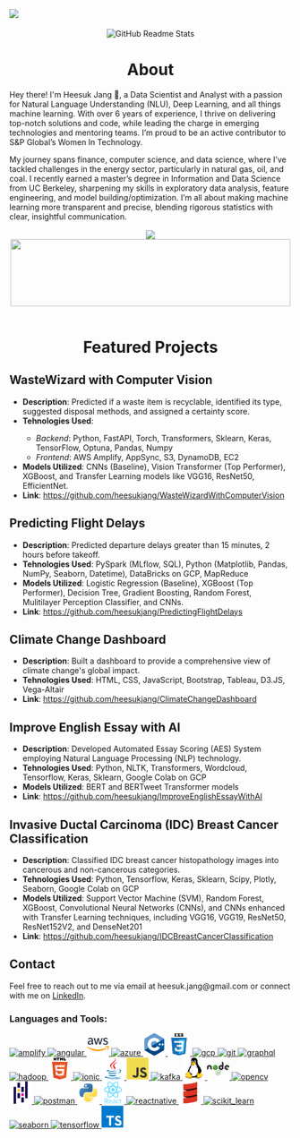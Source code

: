 
<img src="https://camo.githubusercontent.com/8a1ff1540e31e071d6a673cac28fe9f7f2907db6ca5374c910ce2b9cbfc5495f/68747470733a2f2f6b6f6d617265762e636f6d2f67687076632f3f757365726e616d653d617273687361687a6164?raw=true" >

<p align="center">
<!--  <img width="100px" src="https://res.cloudinary.com/anuraghazra/image/upload/v1594908242/logo_ccswme.svg" align="center" alt="GitHub Readme Stats" /> -->
<!--  <img width="100px" src="https://img.icons8.com/?size=100&id=ECMoRI9OnXkc&format=png&color=000000?raw=true" align="center" alt="GitHub Readme Stats" /> -->
 <img width="100px" src="https://github.com/user-attachments/assets/d7fef0b2-f2f9-4bd5-a050-fb39990f35f7?raw=true" align="center" alt="GitHub Readme Stats" />
<!--  <img width="50px" src="https://media.tenor.com/ujEy3X11-m8AAAAi/modular-festival-modular.gif?raw=true" align="center" alt="GitHub Readme Stats" /> -->
<!--  <img width="100px" src="https://media.tenor.com/IJfX2DlG2AEAAAAi/curiouspiyuesh-piyueshmodi.gif?raw=true" align="center" alt="GitHub Readme Stats" /> -->
</p>

<h1 align="center">About</h1>
<p align="left">Hey there! I'm Heesuk Jang 👋, a Data Scientist and Analyst with a passion for Natural Language Understanding (NLU), Deep Learning, and all things machine learning. With over 6 years of experience, I thrive on delivering top-notch solutions and code, while leading the charge in emerging technologies and mentoring teams. I’m proud to be an active contributor to S&P Global’s Women In Technology.

My journey spans finance, computer science, and data science, where I’ve tackled challenges in the energy sector, particularly in natural gas, oil, and coal. I recently earned a master’s degree in Information and Data Science from UC Berkeley, sharpening my skills in exploratory data analysis, feature engineering, and model building/optimization. I’m all about making machine learning more transparent and precise, blending rigorous statistics with clear, insightful communication.
</p>

<div align="center">
<!--     <img src="https://media1.tenor.com/m/Z_Ah8rkdZ4YAAAAC/walking-code.gif?raw=true" width="100" height="200"> -->
    <img src="https://media.tenor.com/IF2JdxzmyN4AAAAi/coding-girl.gif?raw=true" align="center">
</div>
<div align="center">
    <img src="https://github.com/arshsahzad/arshsahzad/blob/master/assets/gifs/snake.svg?raw=true" width="500" height="120" align="center" >
</div>
<br/>
<h1 align="center">Featured Projects</h1>
<!--     ### Demo -->
<!-- *   Donut Vertical Chart layout
[![Top Langs](https://github-readme-stats.vercel.app/api/top-langs/?username=anuraghazra\&layout=donut-vertical)](https://github.com/anuraghazra/github-readme-stats) -->

<div>
 <h2 align="left">WasteWizard with Computer Vision</h2>
 <ul>
  <li><strong>Description</strong>: Predicted if a waste item is recyclable, identified its type, suggested disposal methods, and assigned a certainty score.</li>
  <li><strong>Tehnologies Used</strong>:</li>
   <ul>
    <li><i>Backend</i>: Python, FastAPI, Torch, Transformers, Sklearn, Keras, TensorFlow, Optuna, Pandas, Numpy</li>
    <li><i>Frontend</i>: AWS Amplify, AppSync, S3, DynamoDB, EC2</li>  
   </ul>
  <li><strong>Models Utilized</strong>: CNNs (Baseline), Vision Transformer (Top Performer), XGBoost, and Transfer Learning models like VGG16, ResNet50, EfficientNet.</li>
  <li><strong>Link</strong>: <a href="https://github.com/heesukjang/WasteWizardWithComputerVision" target="_blank">https://github.com/heesukjang/WasteWizardWithComputerVision</a></li>
</div>
  
<div>
<h2 align="left">Predicting Flight Delays</h2>
<ul>
 <li><strong>Description</strong>: Predicted departure delays greater than 15 minutes, 2 hours before takeoff.</li>
 <li><strong>Tehnologies Used</strong>: PySpark (MLflow, SQL), Python (Matplotlib, Pandas, NumPy, Seaborn, Datetime), DataBricks on GCP, MapReduce</li>
 <li><strong>Models Utilized</strong>: Logistic Regression (Baseline), XGBoost (Top Performer), Decision Tree, Gradient Boosting, Random Forest, Mulitilayer Perception Classifier, and CNNs.</li>
 <li><strong>Link</strong>: <a href="https://github.com/heesukjang/PredictingFlightDelays" target="_blank">https://github.com/heesukjang/PredictingFlightDelays</a></li>
</div>

<div>
<h2 align="left">Climate Change Dashboard</h2>
<ul>
 <li><strong>Description</strong>: Built a dashboard to provide a comprehensive view of climate change's global impact.</li>
 <li><strong>Tehnologies Used</strong>: HTML, CSS, JavaScript, Bootstrap, Tableau, D3.JS, Vega-Altair</li>
 <li><strong>Link</strong>: <a href="https://github.com/heesukjang/ClimateChangeDashboard" target="_blank">https://github.com/heesukjang/ClimateChangeDashboard</a></li>
</div>

<div>
<h2 align="left">Improve English Essay with AI</h2>
<ul>
 <li><strong>Description</strong>: Developed Automated Essay Scoring (AES) System employing Natural Language Processing (NLP) technology.</li>
 <li><strong>Tehnologies Used</strong>: Python, NLTK, Transformers, Wordcloud, Tensorflow, Keras, Sklearn, Google Colab on GCP</li>
 <li><strong>Models Utilized</strong>: BERT and BERTweet Transformer models</li>
 <li><strong>Link</strong>: <a href="https://github.com/heesukj/IDC-Breast-Cancer-Prediction" target="_blank">https://github.com/heesukjang/ImproveEnglishEssayWithAI</a></li>
</div>

<div>
<h2 align="left">Invasive Ductal Carcinoma (IDC) Breast Cancer Classification</h2>
<ul>
 <li><strong>Description</strong>: Classified IDC breast cancer histopathology images into cancerous and non-cancerous categories.</li>
 <li><strong>Tehnologies Used</strong>: Python, Tensorflow, Keras, Sklearn, Scipy, Plotly, Seaborn, Google Colab on GCP</li>
 <li><strong>Models Utilized</strong>: Support Vector Machine (SVM), Random Forest, XGBoost, Convolutional Neural Networks (CNNs), and CNNs enhanced with Transfer Learning techniques, including VGG16, VGG19, ResNet50, ResNet152V2, and DenseNet201</li>
 <li><strong>Link</strong>: <a href="https://github.com/heesukjang/IDCBreastCancerClassification" target="_blank">https://github.com/heesukjang/IDCBreastCancerClassification</a></li>
</div>

<div>
<h2 align="left">Contact</h2>
 <p>Feel free to reach out to me via email at heesuk.jang@gmail.com or connect with me on <a href="https://www.linkedin.com/in/heesukjang/" target="_blank">LinkedIn</a>.</p>
</div>







<h3 align="left">Languages and Tools:</h3>
<p align="left"> <a href="https://aws.amazon.com/amplify/" target="_blank" rel="noreferrer"> <img src="https://docs.amplify.aws/assets/logo-dark.svg" alt="amplify" width="40" height="40"/> </a> <a href="https://angular.io" target="_blank" rel="noreferrer"> <img src="https://angular.io/assets/images/logos/angular/angular.svg" alt="angular" width="40" height="40"/> </a> <a href="https://aws.amazon.com" target="_blank" rel="noreferrer"> <img src="https://raw.githubusercontent.com/devicons/devicon/master/icons/amazonwebservices/amazonwebservices-original-wordmark.svg" alt="aws" width="40" height="40"/> </a> <a href="https://azure.microsoft.com/en-in/" target="_blank" rel="noreferrer"> <img src="https://www.vectorlogo.zone/logos/microsoft_azure/microsoft_azure-icon.svg" alt="azure" width="40" height="40"/> </a> <a href="https://www.w3schools.com/cpp/" target="_blank" rel="noreferrer"> <img src="https://raw.githubusercontent.com/devicons/devicon/master/icons/cplusplus/cplusplus-original.svg" alt="cplusplus" width="40" height="40"/> </a> <a href="https://www.w3schools.com/css/" target="_blank" rel="noreferrer"> <img src="https://raw.githubusercontent.com/devicons/devicon/master/icons/css3/css3-original-wordmark.svg" alt="css3" width="40" height="40"/> </a> <a href="https://cloud.google.com" target="_blank" rel="noreferrer"> <img src="https://www.vectorlogo.zone/logos/google_cloud/google_cloud-icon.svg" alt="gcp" width="40" height="40"/> </a> <a href="https://git-scm.com/" target="_blank" rel="noreferrer"> <img src="https://www.vectorlogo.zone/logos/git-scm/git-scm-icon.svg" alt="git" width="40" height="40"/> </a> <a href="https://graphql.org" target="_blank" rel="noreferrer"> <img src="https://www.vectorlogo.zone/logos/graphql/graphql-icon.svg" alt="graphql" width="40" height="40"/> </a> <a href="https://hadoop.apache.org/" target="_blank" rel="noreferrer"> <img src="https://www.vectorlogo.zone/logos/apache_hadoop/apache_hadoop-icon.svg" alt="hadoop" width="40" height="40"/> </a> <a href="https://www.w3.org/html/" target="_blank" rel="noreferrer"> <img src="https://raw.githubusercontent.com/devicons/devicon/master/icons/html5/html5-original-wordmark.svg" alt="html5" width="40" height="40"/> </a> <a href="https://ionicframework.com" target="_blank" rel="noreferrer"> <img src="https://upload.wikimedia.org/wikipedia/commons/d/d1/Ionic_Logo.svg" alt="ionic" width="40" height="40"/> </a> <a href="https://www.java.com" target="_blank" rel="noreferrer"> <img src="https://raw.githubusercontent.com/devicons/devicon/master/icons/java/java-original.svg" alt="java" width="40" height="40"/> </a> <a href="https://developer.mozilla.org/en-US/docs/Web/JavaScript" target="_blank" rel="noreferrer"> <img src="https://raw.githubusercontent.com/devicons/devicon/master/icons/javascript/javascript-original.svg" alt="javascript" width="40" height="40"/> </a> <a href="https://kafka.apache.org/" target="_blank" rel="noreferrer"> <img src="https://www.vectorlogo.zone/logos/apache_kafka/apache_kafka-icon.svg" alt="kafka" width="40" height="40"/> </a> <a href="https://www.linux.org/" target="_blank" rel="noreferrer"> <img src="https://raw.githubusercontent.com/devicons/devicon/master/icons/linux/linux-original.svg" alt="linux" width="40" height="40"/> </a> <a href="https://nodejs.org" target="_blank" rel="noreferrer"> <img src="https://raw.githubusercontent.com/devicons/devicon/master/icons/nodejs/nodejs-original-wordmark.svg" alt="nodejs" width="40" height="40"/> </a> <a href="https://opencv.org/" target="_blank" rel="noreferrer"> <img src="https://www.vectorlogo.zone/logos/opencv/opencv-icon.svg" alt="opencv" width="40" height="40"/> </a> <a href="https://pandas.pydata.org/" target="_blank" rel="noreferrer"> <img src="https://raw.githubusercontent.com/devicons/devicon/2ae2a900d2f041da66e950e4d48052658d850630/icons/pandas/pandas-original.svg" alt="pandas" width="40" height="40"/> </a> <a href="https://postman.com" target="_blank" rel="noreferrer"> <img src="https://www.vectorlogo.zone/logos/getpostman/getpostman-icon.svg" alt="postman" width="40" height="40"/> </a> <a href="https://www.python.org" target="_blank" rel="noreferrer"> <img src="https://raw.githubusercontent.com/devicons/devicon/master/icons/python/python-original.svg" alt="python" width="40" height="40"/> </a> <a href="https://reactjs.org/" target="_blank" rel="noreferrer"> <img src="https://raw.githubusercontent.com/devicons/devicon/master/icons/react/react-original-wordmark.svg" alt="react" width="40" height="40"/> </a> <a href="https://reactnative.dev/" target="_blank" rel="noreferrer"> <img src="https://reactnative.dev/img/header_logo.svg" alt="reactnative" width="40" height="40"/> </a> <a href="https://www.scala-lang.org" target="_blank" rel="noreferrer"> <img src="https://raw.githubusercontent.com/devicons/devicon/master/icons/scala/scala-original.svg" alt="scala" width="40" height="40"/> </a> <a href="https://scikit-learn.org/" target="_blank" rel="noreferrer"> <img src="https://upload.wikimedia.org/wikipedia/commons/0/05/Scikit_learn_logo_small.svg" alt="scikit_learn" width="40" height="40"/> </a> <a href="https://seaborn.pydata.org/" target="_blank" rel="noreferrer"> <img src="https://seaborn.pydata.org/_images/logo-mark-lightbg.svg" alt="seaborn" width="40" height="40"/> </a> <a href="https://www.tensorflow.org" target="_blank" rel="noreferrer"> <img src="https://www.vectorlogo.zone/logos/tensorflow/tensorflow-icon.svg" alt="tensorflow" width="40" height="40"/> </a> <a href="https://www.typescriptlang.org/" target="_blank" rel="noreferrer"> <img src="https://raw.githubusercontent.com/devicons/devicon/master/icons/typescript/typescript-original.svg" alt="typescript" width="40" height="40"/> </a> </p>



